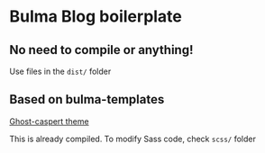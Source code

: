 # Bulma Blog boilerplate

## No need to compile or anything!

Use files in the `dist/` folder 

## Based on bulma-templates

[Ghost-caspert theme](https://bulmatemplates.github.io/bulma-templates/templates/ghost-blog.html)

This is already compiled.  To modify Sass code, check `scss/` folder
